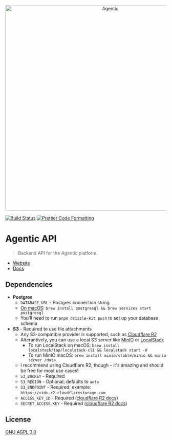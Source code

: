 <p align="center">
  <a href="https://agentic.so">
    <img alt="Agentic" src="https://raw.githubusercontent.com/transitive-bullshit/agentic/main/apps/web/public/agentic-social-image-light.jpg" width="640">
  </a>
</p>

<p>
  <a href="https://github.com/transitive-bullshit/agentic/actions/workflows/main.yml"><img alt="Build Status" src="https://github.com/transitive-bullshit/agentic/actions/workflows/main.yml/badge.svg" /></a>
  <a href="https://prettier.io"><img alt="Prettier Code Formatting" src="https://img.shields.io/badge/code_style-prettier-brightgreen.svg" /></a>
</p>

# Agentic API <!-- omit from toc -->

> Backend API for the Agentic platform.

- [Website](https://agentic.so)
- [Docs](https://docs.agentic.so)

## Dependencies

- **Postgres**
  - `DATABASE_URL` - Postgres connection string
  - [On macOS](https://wiki.postgresql.org/wiki/Homebrew): `brew install postgresql && brew services start postgresql`
  - You'll need to run `pnpm drizzle-kit push` to set up your database schema
- **S3** - Required to use file attachments
  - Any S3-compatible provider is supported, such as [Cloudflare R2](https://developers.cloudflare.com/r2/)
  - Alterantively, you can use a local S3 server like [MinIO](https://github.com/minio/minio#homebrew-recommended) or [LocalStack](https://github.com/localstack/localstack)
    - To run LocalStack on macOS: `brew install localstack/tap/localstack-cli && localstack start -d`
    - To run MinIO macOS: `brew install minio/stable/minio && minio server /data`
  - I recommend using Cloudflare R2, though – it's amazing and should be free for most use cases!
  - `S3_BUCKET` - Required
  - `S3_REGION` - Optional; defaults to `auto`
  - `S3_ENDPOINT` - Required; example: `https://<id>.r2.cloudflarestorage.com`
  - `ACCESS_KEY_ID` - Required ([cloudflare R2 docs](https://developers.cloudflare.com/r2/api/s3/tokens/))
  - `SECRET_ACCESS_KEY` - Required ([cloudflare R2 docs](https://developers.cloudflare.com/r2/api/s3/tokens/))

## License

[GNU AGPL 3.0](https://choosealicense.com/licenses/agpl-3.0/)
